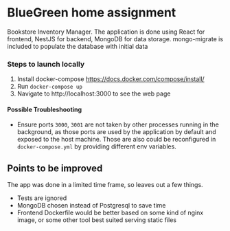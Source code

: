 # BlueGreen home assignment

Bookstore Inventory Manager.
The application is done using React for frontend, NestJS for backend, MongoDB for data storage.
mongo-migrate is included to populate the database with initial data

### Steps to launch locally

1. Install docker-compose https://docs.docker.com/compose/install/
2. Run `docker-compose up`
3. Navigate to http://localhost:3000 to see the web page

#### Possible Troubleshooting

- Ensure ports `3000`, `3001` are not taken by other processes running in the background, as those ports are used by the application by default and exposed to the host machine. Those are also could be reconfigured in `docker-compose.yml` by providing different env variables.

## Points to be improved

The app was done in a limited time frame, so leaves out a few things.

* Tests are ignored
* MongoDB chosen instead of Postgresql to save time
* Frontend Dockerfile would be better based on some kind of nginx image, or some other tool best suited serving static files